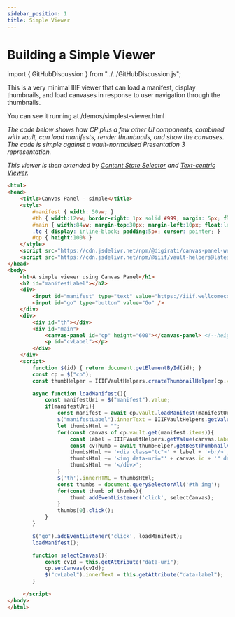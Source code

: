 ```yaml
---
sidebar_position: 1
title: Simple Viewer
---
```


# Building a Simple Viewer

import { GitHubDiscussion } from "../../GitHubDiscussion.js";

This is a very minimal IIIF viewer that can load a manifest, display thumbnails, and load canvases in response to user navigation through the thumbnails.

You can see it running at /demos/simplest-viewer.html <!--<a href="../../demos/simplest-viewer.html" target="_blank">Simplest Viewer</a>.-->

_The code below shows how CP plus a few other UI components, combined with vault, can load manifests, render thumbnails, and show the canvases. The code is simple against a vault-normalised Presentation 3 representation._

_This viewer is then extended by [Content State Selector](./content-state-selector) and [Text-centric Viewer](./text-centric)._

<!-- Can we use an include here? -->
```html
<html>
<head>
    <title>Canvas Panel - simple</title>
    <style>
        #manifest { width: 50vw; }
        #th { width:12vw; border-right: 1px solid #999; margin: 5px; float:left; height:90%; overflow-y:scroll; }        
        #main { width:84vw; margin-top:30px; margin-left:10px; float:left; height:90%;} 
        .tc { display: inline-block; padding:5px; cursor: pointer; }
        #cp { height:100% }
    </style>
    <script src="https://cdn.jsdelivr.net/npm/@digirati/canvas-panel-web-components@latest"></script>
    <script src="https://cdn.jsdelivr.net/npm/@iiif/vault-helpers@latest/dist/index.umd.js"></script>
</head>
<body>
    <h1>A simple viewer using Canvas Panel</h1>
    <h2 id="manifestLabel"></h2>
    <div>    
        <input id="manifest" type="text" value="https://iiif.wellcomecollection.org/presentation/b18035723" />
        <input id="go" type="button" value="Go" />
    </div>    
    <div>    
        <div id="th"></div>
        <div id="main">
            <canvas-panel id="cp" height="600"></canvas-panel> <!--height="95%" -->
            <p id="cvLabel"></p>
        </div>
    </div>
    <script>    
        function $(id) { return document.getElementById(id); }
        const cp = $("cp");
        const thumbHelper = IIIFVaultHelpers.createThumbnailHelper(cp.vault);

        async function loadManifest(){
            const manifestUri = $("manifest").value;
            if(manifestUri){
                const manifest = await cp.vault.loadManifest(manifestUri);       
                $("manifestLabel").innerText = IIIFVaultHelpers.getValue(manifest.label);      
                let thumbsHtml = "";
                for(const canvas of cp.vault.get(manifest.items)){              
                    const label = IIIFVaultHelpers.getValue(canvas.label);
                    const cvThumb = await thumbHelper.getBestThumbnailAtSize(canvas, {maxWidth:100, maxHeight:200});
                    thumbsHtml += '<div class="tc">' + label + '<br/>';
                    thumbsHtml += '<img data-uri="' + canvas.id + '" data-label="' + label + '" src="' + cvThumb.best.id + '" />';
                    thumbsHtml += '</div>';   
                }
                $('th').innerHTML = thumbsHtml;    
                const thumbs = document.querySelectorAll('#th img');      
                for(const thumb of thumbs){
                    thumb.addEventListener('click', selectCanvas);
                }  
                thumbs[0].click();
            }
        }

        $("go").addEventListener('click', loadManifest);
        loadManifest();

        function selectCanvas(){
            const cvId = this.getAttribute("data-uri");
            cp.setCanvas(cvId);
            $("cvLabel").innerText = this.getAttribute("data-label");
        }

     </script>
</body>
</html>
```

<GitHubDiscussion ghid="20" />